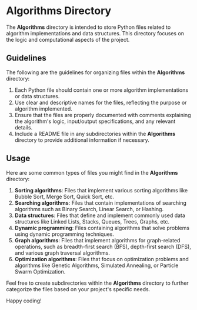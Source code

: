 # Algorithms Directory

The **Algorithms** directory is intended to store Python files related to algorithm implementations and data structures. This directory focuses on the logic and computational aspects of the project.

## Guidelines

The following are the guidelines for organizing files within the **Algorithms** directory:

1. Each Python file should contain one or more algorithm implementations or data structures.
2. Use clear and descriptive names for the files, reflecting the purpose or algorithm implemented.
3. Ensure that the files are properly documented with comments explaining the algorithm's logic, input/output specifications, and any relevant details.
4. Include a README file in any subdirectories within the **Algorithms** directory to provide additional information if necessary.

## Usage

Here are some common types of files you might find in the **Algorithms** directory:

1. **Sorting algorithms**: Files that implement various sorting algorithms like Bubble Sort, Merge Sort, Quick Sort, etc.
2. **Searching algorithms**: Files that contain implementations of searching algorithms such as Binary Search, Linear Search, or Hashing.
3. **Data structures**: Files that define and implement commonly used data structures like Linked Lists, Stacks, Queues, Trees, Graphs, etc.
4. **Dynamic programming**: Files containing algorithms that solve problems using dynamic programming techniques.
5. **Graph algorithms**: Files that implement algorithms for graph-related operations, such as breadth-first search (BFS), depth-first search (DFS), and various graph traversal algorithms.
6. **Optimization algorithms**: Files that focus on optimization problems and algorithms like Genetic Algorithms, Simulated Annealing, or Particle Swarm Optimization.

Feel free to create subdirectories within the **Algorithms** directory to further categorize the files based on your project's specific needs.

Happy coding!